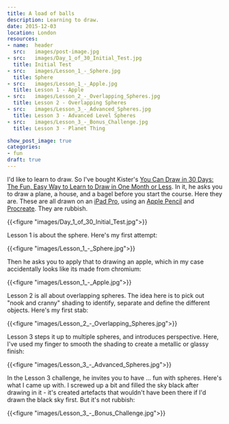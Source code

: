 ```yaml
---
title: A load of balls
description: Learning to draw.
date: 2015-12-03
location: London
resources:
- name:  header
  src:   images/post-image.jpg
- src:   images/Day_1_of_30_Initial_Test.jpg
  title: Initial Test
- src:   images/Lesson_1_-_Sphere.jpg
  title: Sphere
- src:   images/Lesson_1_-_Apple.jpg
  title: Lesson 1 - Apple
- src:   images/Lesson_2_-_Overlapping_Spheres.jpg
  title: Lesson 2 - Overlapping Spheres
- src:   images/Lesson_3_-_Advanced_Spheres.jpg
  title: Lesson 3 - Advanced Level Spheres
- src:   images/Lesson_3_-_Bonus_Challenge.jpg
  title: Lesson 3 - Planet Thing

show_post_image: true
categories:
- fun
draft: true
---
```


I'd like to learn to draw. So I've bought Kister's [You Can Draw in 30 Days: The Fun, Easy Way to Learn to Draw in One Month or Less](http://www.amazon.co.uk/You-Can-Draw-Days-Landscapes/dp/0738212415/ref=sr_1_1/276-9340253-6812465?ie=UTF8&qid=1449501526&sr=8-1&keywords=kistler+draw). In it, he asks you to draw a plane, a house, and a bagel before you start the course. Here they are. These are all drawn on an [iPad Pro](https://www.apple.com/ipad-pro/), using an [Apple Pencil](https://www.apple.com/apple-pencil/) and [Procreate](http://procreate.si). They are rubbish.

{{<figure "images/Day_1_of_30_Initial_Test.jpg">}}

Lesson 1 is about the sphere. Here's my first attempt:

{{<figure "images/Lesson_1_-_Sphere.jpg">}}

Then he asks you to apply that to drawing an apple, which in my case accidentally looks like its made from chromium:

{{<figure "images/Lesson_1_-_Apple.jpg">}}

Lesson 2 is all about overlapping spheres. The idea here is to pick out "nook and cranny" shading to identify, separate and define the different objects. Here's my first stab:

{{<figure "images/Lesson_2_-_Overlapping_Spheres.jpg">}}

Lesson 3 steps it up to multiple spheres, and introduces perspective. Here, I've used my finger to smooth the shading to create a metallic or glassy finish:

{{<figure "images/Lesson_3_-_Advanced_Spheres.jpg">}}

In the Lesson 3 challenge, he invites you to have ... fun with spheres. Here's what I came up with. I screwed up a bit and filled the sky black after drawing in it - it's created artefacts that wouldn't have been there if I'd drawn the black sky first. But it's not rubbish:

{{<figure "images/Lesson_3_-_Bonus_Challenge.jpg">}}
